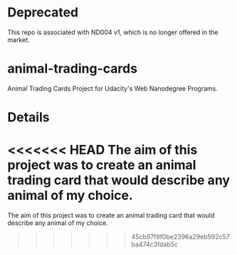 # Deprecated
This repo is associated with ND004 v1, which is no longer offered in the market. 

# animal-trading-cards
Animal Trading Cards Project for Udacity's Web Nanodegree Programs.

# Details
<<<<<<< HEAD
The aim of this project was to create an animal trading card that would describe any animal of my choice.
=======
The aim of this project was to create an animal trading card that would describe any animal of my choice.



>>>>>>> 45cb97f9f0be2396a29eb592c57ba474c3fdab5c
